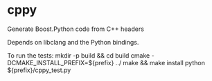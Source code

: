cppy
====

Generate Boost.Python code from C++ headers

Depends on libclang and the Python bindings.

To run the tests:
mkdir -p build && cd build
cmake -DCMAKE_INSTALL_PREFIX=${prefix} ../
make && make install
python ${prefix}/cppy_test.py
